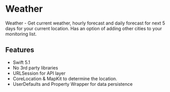 # Weather


Weather - Get current weather, hourly forecast and daily forecast for next 5 days for your current location. Has an option of adding other cities to your monitoring list.

Features
------------

* Swift 5.1
* No 3rd party libraries
* URLSession for API layer
* CoreLocation & MapKit to determine the location.
* UserDefaults and Property Wrapper for data persistence


